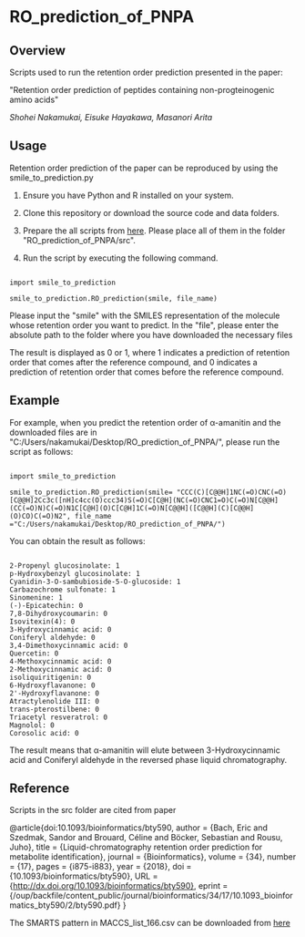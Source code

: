 # RO_prediction_of_PNPA
## Overview
Scripts used to run the retention order prediction presented in the paper:

"Retention order prediction of peptides containing non-progteinogenic amino acids"

_Shohei Nakamukai, Eisuke Hayakawa, Masanori Arita_

## Usage

Retention order prediction of the paper can be reproduced by using the smile_to_prediction.py

1. Ensure you have Python and R installed on your system.

2. Clone this repository or download the source code and data folders.

3. Prepare the all scripts from [here](https://version.aalto.fi/gitlab/bache1/retention_order_prediction/-/tree/master/src?ref_type=heads). Please place all of them in the folder "RO_prediction_of_PNPA/src". 

4. Run the script by executing the following command.

```

import smile_to_prediction
                        
smile_to_prediction.RO_prediction(smile, file_name)

```

Please input the "smile" with the SMILES representation of the molecule whose retention order you want to predict. In the "file", please enter the absolute path to the folder where you have downloaded the necessary files

The result is displayed as 0 or 1, where 1 indicates a prediction of retention order that comes after the reference compound, and 0 indicates a prediction of retention order that comes before the reference compound.

## Example

For example, when you predict the retention order of α-amanitin and the downloaded files are in "C:/Users/nakamukai/Desktop/RO_prediction_of_PNPA/", please run the script as follows:

```

import smile_to_prediction

smile_to_prediction.RO_prediction(smile= "CCC(C)[C@@H]1NC(=O)CNC(=O)[C@@H]2Cc3c([nH]c4cc(O)ccc34)S(=O)C[C@H](NC(=O)CNC1=O)C(=O)N[C@@H](CC(=O)N)C(=O)N1C[C@H](O)C[C@H]1C(=O)N[C@@H]([C@@H](C)[C@@H](O)CO)C(=O)N2", file_name ="C:/Users/nakamukai/Desktop/RO_prediction_of_PNPA/")

```

You can obtain the result as follows:

```

2-Propenyl glucosinolate: 1
p-Hydroxybenzyl glucosinolate: 1
Cyanidin-3-O-sambubioside-5-O-glucoside: 1
Carbazochrome sulfonate: 1
Sinomenine: 1
(-)-Epicatechin: 0
7,8-Dihydroxycoumarin: 0
Isovitexin(4): 0
3-Hydroxycinnamic acid: 0
Coniferyl aldehyde: 0
3,4-Dimethoxycinnamic acid: 0
Quercetin: 0
4-Methoxycinnamic acid: 0
2-Methoxycinnamic acid: 0
isoliquiritigenin: 0
6-Hydroxyflavanone: 0
2'-Hydroxyflavanone: 0
Atractylenolide III: 0
trans-pterostilbene: 0
Triacetyl resveratrol: 0
Magnolol: 0
Corosolic acid: 0

```

The result means that α-amanitin will elute between 3-Hydroxycinnamic acid and Coniferyl aldehyde in the reversed phase liquid chromatography.

## Reference

Scripts in the src folder are cited from paper 

@article{doi:10.1093/bioinformatics/bty590,
    author  = {Bach, Eric and Szedmak, Sandor and Brouard, Céline and Böcker, Sebastian and Rousu, Juho},
    title   = {Liquid-chromatography retention order prediction for metabolite identification},
    journal = {Bioinformatics},
    volume  = {34},
    number  = {17},
    pages   = {i875-i883},
    year    = {2018},
    doi     = {10.1093/bioinformatics/bty590},
    URL     = {http://dx.doi.org/10.1093/bioinformatics/bty590},
    eprint  = {/oup/backfile/content_public/journal/bioinformatics/34/17/10.1093_bioinformatics_bty590/2/bty590.pdf}
}

The SMARTS pattern in MACCS_list_166.csv can be downloaded from [here](https://github.com/cdk/cdk/blob/4004eb64fd7e94a0da674ae2c0eedba79fda425f/descriptor/fingerprint/src/main/resources/org/openscience/cdk/fingerprint/data/SMARTS_countable_MACCS_keys.txt)
